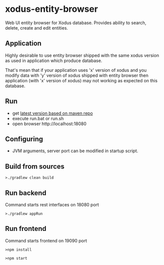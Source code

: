 # xodus-entity-browser
Web UI entity browser for Xodus database. Provides ability to search, delete, create and edit entities.

## Application

Highly desirable to use entity browser shipped with the same xodus version as used in application which produce database.

That's mean that if your application uses 'x' version of xodus and you modify data with 'y' version of xodus shipped with entity browser then application (with 'x' version of xodus) may not working as expected on this database.

## Run

* get [latest version based on maven repo](https://bintray.com/lehvolk/maven/download_file?file_path=com%2Flehvolk%2Fxodus%2Fentity-browser-launcher%2F1.0.0-20170804%2Fentity-browser-launcher-1.0.0-20170804.zip)
* execute run.bat or run.sh
* open browser http://localhost:18080

## Configuring
* JVM arguments, server port can be modified in startup script.

## Build from sources

    >./gradlew clean build

## Run backend

Command starts rest interfaces on 18080 port

    >./gradlew appRun

## Run frontend

Command starts frontend on 19090 port

    >npm install

    >npm start
